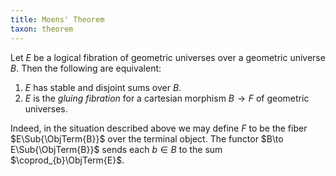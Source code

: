 ```yaml
---
title: Moens' Theorem
taxon: theorem
---
```


Let $E$ be a logical fibration of geometric universes over a geometric universe $B$. Then the following are equivalent:

1. $E$ has stable and disjoint sums over $B$.
2. $E$ is the *gluing fibration* for a cartesian morphism $B\to F$ of geometric universes.

Indeed, in the situation described above we may define $F$ to be the fiber $E\Sub{\ObjTerm{B}}$ over the terminal object. The functor $B\to E\Sub{\ObjTerm{B}}$ sends each $b\in B$ to the sum $\coprod_{b}\ObjTerm{E}$.
